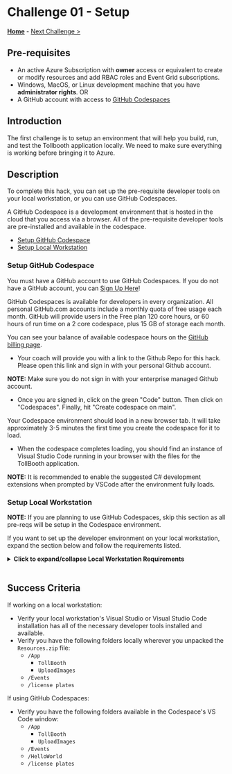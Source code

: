 # Challenge 01 - Setup

**[Home](../README.md)** - [Next Challenge >](./Challenge-02.md)

## Pre-requisites

- An active Azure Subscription with **owner** access or equivalent to create or modify resources and add RBAC roles and Event Grid subscriptions.
- Windows, MacOS, or Linux development machine that you have **administrator rights**.
OR
- A GitHub account with access to [GitHub Codespaces](https://github.com/features/codespaces)

## Introduction

The first challenge is to setup an environment that will help you build, run, and test the Tollbooth application locally. We need to make sure everything is working before bringing it to Azure.

## Description

To complete this hack, you can set up the pre-requisite developer tools on your local workstation, or you can use GitHub Codespaces.

A GitHub Codespace is a development environment that is hosted in the cloud that you access via a browser. All of the pre-requisite developer tools are pre-installed and available in the codespace.

- [Setup GitHub Codespace](#setup-github-codespace)
- [Setup Local Workstation](#setup-local-workstation)

### Setup GitHub Codespace

You must have a GitHub account to use GitHub Codespaces. If you do not have a GitHub account, you can [Sign Up Here](https://github.com/signup)!

GitHub Codespaces is available for developers in every organization. All personal GitHub.com accounts include a monthly quota of free usage each month. GitHub will provide users in the Free plan 120 core hours, or 60 hours of run time on a 2 core codespace, plus 15 GB of storage each month.

You can see your balance of available codespace hours on the [GitHub billing page](https://github.com/settings/billing/summary).

- Your coach will provide you with a link to the Github Repo for this hack. Please open this link and sign in with your personal Github account. 

**NOTE:** Make sure you do not sign in with your enterprise managed Github account.

- Once you are signed in, click on the green "Code" button. Then click on "Codespaces". Finally, hit "Create codespace on main". 

Your Codespace environment should load in a new browser tab. It will take approximately 3-5 minutes the first time you create the codespace for it to load.

- When the codespace completes loading, you should find an instance of Visual Studio Code running in your browser with the files for the TollBooth application.

**NOTE:** It is recommended to enable the suggested C# development extensions when prompted by VSCode after the environment fully loads.

### Setup Local Workstation

**NOTE:** If you are planning to use GitHub Codespaces, skip this section as all pre-reqs will be setup in the Codespace environment.

If you want to set up the developer environment on your local workstation, expand the section below and follow the requirements listed.

<details markdown=1>
<summary markdown="span"><strong>Click to expand/collapse Local Workstation Requirements</strong></summary>

Change to trigger spell check

Set up your *local* environment:
- Visual Studio Code (or Visual Studio with Azure development workload)
- Azure CLI
- Azure Functions Core Tools
- [Node.js 18+](https://nodejs.org/en/download/): Install latest long-term support (LTS) runtime environment for local workstation development. A package manager is also required (NPM, installed by default with Node.js) The Azure SDK generally requires a minimum version of Node.js of 18.x. Azure hosting services, such as Azure App service, provides runtimes with more recent versions of Node.js. If you target a minimum of 18.x for local and remove development, your code should run successfully.
- .NET 8 SDK
- [VS Code Todo Tree Extension](https://marketplace.visualstudio.com/items?itemName=Gruntfuggly.todo-tree)
- Any extensions required by your language of choice

*To setup Azure Functions on Visual Studio Code, [follow this guide.](https://docs.microsoft.com/en-us/azure/azure-functions/functions-develop-vs-code?tabs=csharp)*
 
[Download the student `Resources.zip` file here](https://aka.ms/wth/serverless/resources), containing the source code and supporting files for this hack.  Uncompress the file on your local workstation.

**NOTE:** What The Hacks are normally run as live events where coaches advise small groups of 3-5 people as they try to solve the hack's challenges. For the [`#ServerlessSeptember`](https://azure.github.io/Cloud-Native/serverless-september/) event, the Microsoft Reactor team is challenging folks to complete the Azure Serverless hack on their own and share their solutions. 

</details>
<br/>

## Success Criteria

If working on a local workstation: 

- Verify your local workstation's Visual Studio or Visual Studio Code installation has all of the necessary developer tools installed and available.
- Verify you have the following folders locally wherever you unpacked the `Resources.zip` file:
    - `/App`
        - `TollBooth`
        - `UploadImages`
    - `/Events`
    - `/license plates`

If using GitHub Codespaces:

- Verify you have the following folders available in the Codespace's VS Code window:
    - `/App`
        - `TollBooth`
        - `UploadImages`
    - `/Events`
    - `/HelloWorld`
    - `/license plates`
